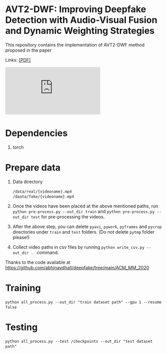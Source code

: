 # AVT2-DWF: Improving Deepfake Detection with Audio-Visual Fusion and Dynamic Weighting Strategies

This repository contains the implementation of AVT2-DWF method proposed in the paper 

Links: [[PDF]](https://arxiv.org/pdf/2403.14974.pdf) 

![Network Architecture](https://github.com/raining-dev/AVT2-DWF/blob/main/model_architecture.pdf)
  
# Dependencies
1) torch  

  
# Prepare data
1) Data directory
   ```
   /data/real/{videoname}.mp4  
   /daata/fake/{videoname}.mp4  
   ```
2) Once the videos have been placed at the above mentioned paths, run `python pre-process.py --out_dir train` and `python pre-process.py --out_dir test` for pre-processing the videos.  
  
3) After the above step, you can delete `pyavi`, `pywork`, `pyframes` and `pycrop` directories under `train` and `test` folders. (Do not delete `pytmp` folder please!)  
  
4) Collect video paths in csv files by running `python write_csv.py --out_dir . ` command.  

Thanks to the code available at https://github.com/abhinavdhall/deepfake/tree/main/ACM_MM_2020

# Training
```
python all_process.py --out_dir "train dataset path" --gpu 1 --resume false
```

# Testing
```
python all_process.py --test /checkpoints --out_dir "test dataset path"
```

